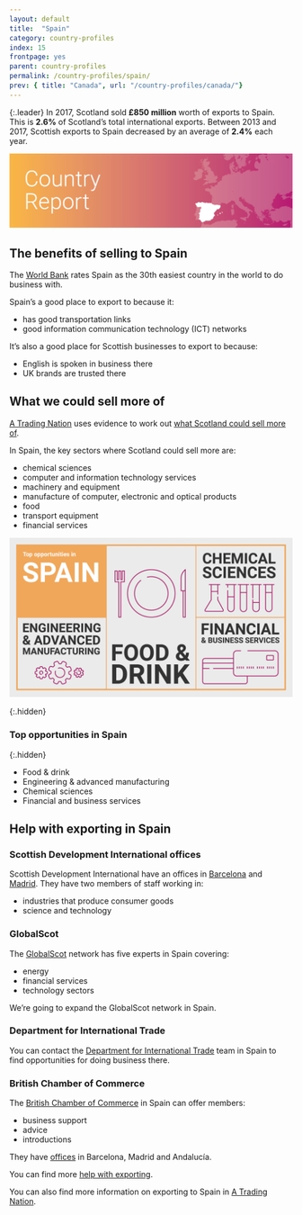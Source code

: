 ```yaml
---
layout: default
title:  "Spain"
category: country-profiles
index: 15
frontpage: yes
parent: country-profiles
permalink: /country-profiles/spain/
prev: { title: "Canada", url: "/country-profiles/canada/"}
---
```


{:.leader}
In 2017, Scotland sold **£850 million** worth of exports to Spain. This is **2.6%** of Scotland’s total international exports. Between 2013 and 2017, Scottish exports to Spain decreased by an average of **2.4%** each year.

![An image of Spain outlined on a map](/assets/images/country_maps/16-Spain.png)

## The benefits of selling to Spain

The [World Bank](http://www.doingbusiness.org/en/rankings) rates Spain as the 30th easiest country in the world to do business with.

Spain’s a good place to export to because it:

* has good transportation links
* good information communication technology (ICT) networks

It’s also a good place for Scottish businesses to export to because:

* English is spoken in business there
* UK brands are trusted there

## What we could sell more of

[A Trading Nation](https://www.gov.scot/publications/scotland-a-trading-nation/) uses evidence to work out [what Scotland could sell more of](https://tradingnation.mygov.scot/what-people-are-buying/).

In Spain, the key sectors where Scotland could sell more are:

* chemical sciences
* computer and information technology services
* machinery and equipment
* manufacture of computer, electronic and optical products
* food
* transport equipment
* financial services

![An infographic of top opportunities in Spain](/assets/images/country_infographics/15-Spain-top-opportunities.png)

{:.hidden}
### Top opportunities in Spain

{:.hidden}
* Food & drink
* Engineering & advanced manufacturing
* Chemical sciences
* Financial and business services

## Help with exporting in Spain
### Scottish Development International offices

Scottish Development International have an offices in [Barcelona](https://www.sdi.co.uk/about-sdi/global-offices/europe-middle-east-and-africa/spain-barcelona) and [Madrid](https://www.sdi.co.uk/about-sdi/global-offices/europe-middle-east-and-africa/spain-madrid). They have two members of staff working in:

* industries that produce consumer goods
* science and technology

### GlobalScot
The [GlobalScot](https://www.globalscot.com/) network has five experts in Spain covering:

* energy
* financial services
* technology sectors

We’re going to expand the GlobalScot network in Spain.

### Department for International Trade
You can contact the [Department for International Trade](https://www.gov.uk/world/organisations/department-for-international-trade-spain#contact-us) team in Spain to find opportunities for doing business there.  

### British Chamber of Commerce
The [British Chamber of Commerce](http://www.britishchamberspain.com/index.html) in Spain can offer members:

* business support
* advice
* introductions

They have [offices](http://www.britishchamberspain.com/contacto.html) in Barcelona, Madrid and Andalucía.

You can find more [help with exporting](https://tradingnation.mygov.scot/help-for-businesses/).

You can also find more information on exporting to Spain in [A Trading Nation](https://www.gov.scot/publications/scotland-a-trading-nation/).
